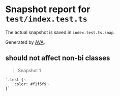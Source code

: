 # Snapshot report for `test/index.test.ts`

The actual snapshot is saved in `index.test.ts.snap`.

Generated by [AVA](https://avajs.dev).

## should not affect non-bi classes

> Snapshot 1

    `.test {␊
        color: #f1f5f9␊
    }`
